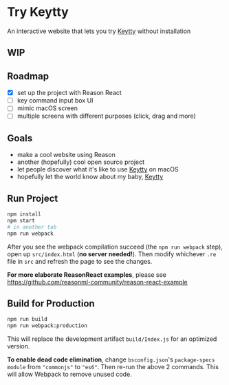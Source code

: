 # Try Keytty
An interactive website that lets you try [Keytty](https://keytty.com) without installation

## WIP

## Roadmap
- [X] set up the project with Reason React
- [ ] key command input box UI
- [ ] mimic macOS screen
- [ ] multiple screens with different purposes (click, drag and more)

## Goals
- make a cool website using Reason
- another (hopefully) cool open source project
- let people discover what it's like to use [Keytty](https://keytty.com) on macOS
- hopefully let the world know about my baby, [Keytty](https://keytty.com)

## Run Project

```sh
npm install
npm start
# in another tab
npm run webpack
```

After you see the webpack compilation succeed (the `npm run webpack` step), open up `src/index.html` (**no server needed!**). Then modify whichever `.re` file in `src` and refresh the page to see the changes.

**For more elaborate ReasonReact examples**, please see https://github.com/reasonml-community/reason-react-example

## Build for Production

```sh
npm run build
npm run webpack:production
```

This will replace the development artifact `build/Index.js` for an optimized version.

**To enable dead code elimination**, change `bsconfig.json`'s `package-specs` `module` from `"commonjs"` to `"es6"`. Then re-run the above 2 commands. This will allow Webpack to remove unused code.
